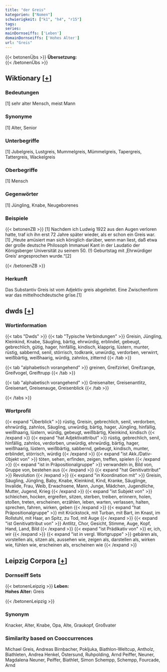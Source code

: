 ```yaml
---
title: "der Greis"
kategorien: ["Nomen"]
schwierigkeit: ["k1", "h4", "r15"]
tags:
series:
mainDornseiffs: ['Leben']
domainDornseiffs: ['Hohes Alter']
url: "Greis"
---
```


{{< betonenÜbs >}}
**Übersetzung:**  
{{< /betonenÜbs >}}

## Wiktionary [[+](https://de.wiktionary.org/wiki/Greis)]

### Bedeutungen
[1] sehr alter Mensch, meist Mann  

### Synonyme
[1] Alter, Senior  

### Unterbegriffe
[1] Jubelgreis, Lustgreis, Mummelgreis, Mümmelgreis, Tapergreis, Tattergreis, Wackelgreis  

### Oberbegriffe
[1] Mensch  

### Gegenwörter
[1] Jüngling, Knabe, Neugeborenes  

### Beispiele
{{< betonenZB >}}
[1] Nachdem ich Ludwig 1922 aus den Augen verloren hatte, traf ich ihn erst 72 Jahre später wieder, als er schon ein Greis war.  
[1] „Heute amüsiert man sich königlich darüber, wenn man liest, daß etwa der große deutsche Philosoph Immanuel Kant in der Laudatio der Königsberger Universität zu seinem 50. (!) Geburtstag mit ‚Ehrwürdiger Greis‘ angesprochen wurde.“[2]  

{{< /betonenZB >}}
### Herkunft
Das Substantiv Greis ist vom Adjektiv greis abgeleitet. Eine Zwischenform war das mittelhochdeutsche grīse.[1]  



## dwds [[+](https://www.dwds.de/wb/Greis)]

### Wortinformation
{{< tabs "Dwds" >}}
{{< tab "Typische Verbindungen" >}}
Greisin, Jüngling, Kleinkind, Knabe, Säugling, bärtig, ehrwürdig, erblindet, gebeugt, gebrechlich, gütig, hager, hinfällig, kindisch, klapprig, lüstern, munter, rüstig, sabbernd, senil, störrisch, todkrank, unwürdig, verdorben, verwirrt, weißbärtig, weißhaarig, würdig, zahnlos, zitternd
{{< /tab >}}

{{< tab "alphabetisch vorangehend" >}}
greinen, Greifzirkel, Greifzange, Greifvogel, Greiftrupp
{{< /tab >}}

{{< tab "alphabetisch vorangehend" >}}
Greisenalter, Greisenantlitz, Greisenart, Greisenauge, Greisenblick
{{< /tab >}}

{{< /tabs >}}

### Wortprofil
{{< expand "Überblick" >}} rüstig, Greisin, gebrechlich, senil, verdorben, ehrwürdig, zahnlos, Säugling, unwürdig, bärtig, hager, Jüngling, hinfällig, weißhaarig, lüstern, würdig, gebeugt, weißbärtig, Kleinkind, kindisch {{< /expand >}}
{{< expand "hat Adjektivattribut" >}} rüstig, gebrechlich, senil, hinfällig, zahnlos, verdorben, unwürdig, ehrwürdig, bärtig, hager, weißhaarig, lüstern, weißbärtig, sabbernd, gebeugt, kindisch, munter, erblindet, störrisch, würdig {{< /expand >}}
{{< expand "ist Akk./Dativ-Objekt von" >}} töten, sehen, erfinden, zeigen, treffen, spielen {{< /expand >}}
{{< expand "ist in Präpositionalgruppe" >}} verwandeln in, Bild von, Gruppe von, bestehen aus {{< /expand >}}
{{< expand "hat Genitivattribut" >}} Revolution {{< /expand >}}
{{< expand "in Koordination mit" >}} Greisin, Säugling, Jüngling, Baby, Knabe, Kleinkind, Kind, Kranke, Säuglinge, Invalide, Frau, Weib, Erwachsene, Mann, Junge, Mädchen, Jugendliche, Mutter, Jugend, Krieg {{< /expand >}}
{{< expand "ist Subjekt von" >}} schleichen, hocken, ergreifen, sitzen, sterben, treiben, erinnern, holen, stoßen, treten, erscheinen, erzählen, leben, warten, verlassen, halten, sprechen, fahren, wirken, geben {{< /expand >}}
{{< expand "hat Präpositionalgruppe" >}} mit Krückstock, mit Turban, mit Bart, im Knast, im Rollstuhl, mit Haar, an Spitz, zu Tod, mit Auge {{< /expand >}}
{{< expand "ist Genitivattribut von" >}} Antlitz, Chor, Gesicht, Stimme, Auge, Kopf, Hand, Land, Bild {{< /expand >}}
{{< expand "ist Prädikativ von" >}} er, ich, wir {{< /expand >}}
{{< expand "ist in vergl. Wortgruppe" >}} gebären als, vorstellen als, sitzen als, aussehen wie, zeigen als, darstellen als, wirken wie, fühlen wie, erscheinen als, erscheinen wie {{< /expand >}}

## Leipzig Corpora [[+](https://corpora.uni-leipzig.de/en/res?word=Greis&corpusId=deu_newscrawl-public_2018)]

### Dornseiff Sets
{{< betonenLeipzig >}}
**Leben:**  
**Hohes Alter:** Greis  

{{< /betonenLeipzig >}}

### Synonym
Knacker, Alter, Knabe, Opa, Alte, Graukopf, Großvater


### Similarity based on Cooccurrences
Michael Greis, Andreas Birnbacher, Pokljuka, Biathlon-Weltcup, Antholz, Biathleten, Andrea Henkel, Östersund, Ruhpolding, Arnd Peiffer, Neuner, Magdalena Neuner, Peiffer, Biathlet, Simon Schempp, Schempp, Fourcade, Arnd

